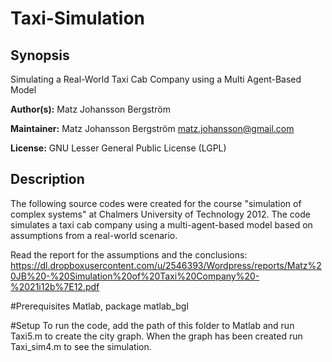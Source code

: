 # Taxi-Simulation

## Synopsis

Sim­u­lat­ing a Real-World Taxi Cab Com­pany using a Multi Agent-Based Model

**Author(s):** Matz Johansson Bergström

**Maintainer:** Matz Johansson Bergström <matz.johansson@gmail.com>

**License:** GNU Lesser General Public License (LGPL)

## Description

The following source codes were created for the course "simulation of complex systems" at Chalmers University of Technology 2012. The code simulates a taxi cab company using a multi-agent-based model based on assumptions from a real-world scenario.

Read the report for the assumptions and the conclusions: https://dl.dropboxusercontent.com/u/2546393/Wordpress/reports/Matz%20JB%20-%20Simulation%20of%20Taxi%20Company%20-%2021i12b%7E12.pdf


#Prerequisites
Matlab, package matlab_bgl

#Setup
To run the code, add the path of this folder to Matlab and run Taxi5.m to create the city graph. When the graph has been created run Taxi_sim4.m to see the simulation.


